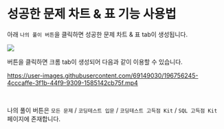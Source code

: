 # 성공한 문제 차트 & 표 기능 사용법

아래 `나의 풀이 버튼`을 클릭하면 성공한 문제 차트 & 표 tab이 생성됩니다.

<img src="https://imgur.com/qm5X8vS.png" />

<br />

버튼을 클릭하면 크롬 tab이 생성되어 다음과 같이 이용할 수 있습니다.

https://user-images.githubusercontent.com/69149030/196756245-4cccaffe-3f1b-44f9-9309-1585142cb75f.mp4

<br />

나의 풀이 버튼은 `모든 문제` / `코딩테스트 입문` / `코딩테스트 고득점 Kit` / `SQL 고득점 Kit` 페이지에 존재합니다.
